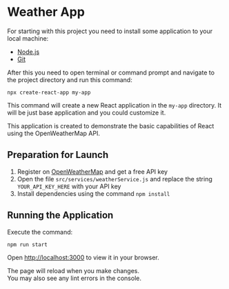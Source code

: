 # Weather App

For starting with this project you need to install some application to your local machine:

- [Node.js](https://nodejs.org/en/)
- [Git](https://git-scm.com/)

After this you need to open terminal or command prompt and navigate to the project directory and run this command:

`npx create-react-app my-app`

This command will create a new React application in the `my-app` directory.
It will be just base application and you could customize it.

This application is created to demonstrate the basic capabilities of React using the OpenWeatherMap API.

## Preparation for Launch

1. Register on [OpenWeatherMap](https://openweathermap.org/api) and get a free API key
2. Open the file `src/services/weatherService.js` and replace the string `YOUR_API_KEY_HERE` with your API key
3. Install dependencies using the command `npm install`

## Running the Application

Execute the command:

`npm run start`

Open [http://localhost:3000](http://localhost:3000) to view it in your browser.

The page will reload when you make changes.\
You may also see any lint errors in the console.

